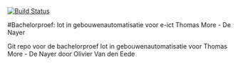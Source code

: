 
[![Build Status](https://travis-ci.org/4ilo/Bachelorproef_E-ICT.svg?branch=master)](https://travis-ci.org/4ilo/Bachelorproef_E-ICT)

#Bachelorproef: Iot in gebouwenautomatisatie voor e-ict Thomas More - De Nayer 

Git repo voor de bachelorproef Iot in gebouwenautomatisatie voor Thomas More - De Nayer door Olivier Van den Eede

